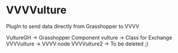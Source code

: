 # VVVVulture
PlugIn to send data directly from Grasshopper to VVVV


VultureGH -> Grasshopper Component
vulture -> Class for Exchange
VVVVulture -> VVVV node
VVVVulture2 -> To be deleted ;)

